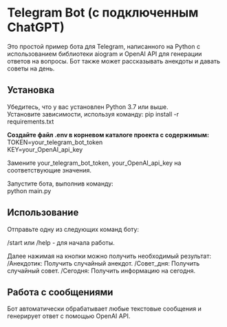 # Telegram Bot (с подключенным ChatGPT)

Это простой пример бота для Telegram, написанного на Python с использованием библиотеки aiogram и OpenAI API для генерации ответов на вопросы. Бот также может рассказывать анекдоты и давать советы на день.

## **Установка**
Убедитесь, что у вас установлен Python 3.7 или выше.<br>
Установите зависимости, используя команду:
pip install -r requirements.txt

**Создайте файл .env в корневом каталоге проекта с содержимым:**<br>
TOKEN=your_telegram_bot_token<br>
KEY=your_OpenAI_api_key<br>

Замените your_telegram_bot_token, your_OpenAI_api_key на соответствующие значения.

Запустите бота, выполнив команду:<br>
python main.py

## **Использование**

Отправьте одну из следующих команд боту:

/start или /help - для начала работы.<br>

Далее нажимая на кнопки можно получить необходимый результат:<br>
/Анекдотик: Получить случайный анекдот.
/Совет_дня: Получить случайный совет.
/Сегодня: Получить информацию на сегодня.

## **Работа с сообщениями**
Бот автоматически обрабатывает любые текстовые сообщения и генерирует ответ с помощью OpenAI API.
